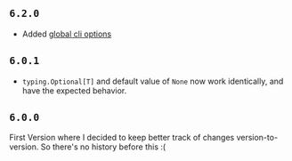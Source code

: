 ## `6.2.0`

- Added [global cli options](./usage/cli.md#global-options)

## `6.0.1`

- `typing.Optional[T]` and default value of `None` now work identically, and have the expected behavior.

## `6.0.0`
First Version where I decided to keep better track of changes version-to-version. So there's no history before this :(